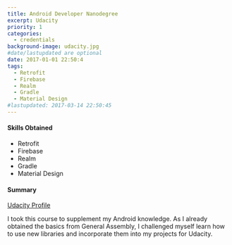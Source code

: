 ```yaml
---
title: Android Developer Nanodegree
excerpt: Udacity
priority: 1
categories:
  - credentials
background-image: udacity.jpg
#date/lastupdated are optional
date: 2017-01-01 22:50:4
tags:
  - Retrofit
  - Firebase
  - Realm
  - Gradle
  - Material Design
#lastupdated: 2017-03-14 22:50:45
---
```

<h4>Skills Obtained</h4>
<ul class="techlist">
<li><span class="tech">Retrofit</span></li>
<li><span class="tech">Firebase</span></li>
<li><span class="tech">Realm</span></li>
<li><span class="tech">Gradle</span></li>
<li><span class="tech">Material Design</span></li>
</ul>

<h4>Summary</h4>
<a href = "https://profiles.udacity.com/u/christophershum" target="_blank">
Udacity Profile</a>

I took this course to supplement my Android knowledge.  As I already obtained the basics from General Assembly, I challenged myself learn how to use new libraries and incorporate them into my projects for Udacity.
